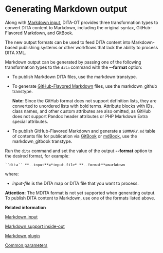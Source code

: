# Generating Markdown output

Along with [Markdown input](markdown-input.md), DITA-OT provides three transformation types to convert DITA content to Markdown, including the original syntax, GitHub-Flavored Markdown, and GitBook.

The new output formats can be used to feed DITA content into Markdown-based publishing systems or other workflows that lack the ability to process DITA XML.

Markdown output can be generated by passing one of the following transformation types to the `dita` command with the **--format** option:

-   To publish Markdown DITA files, use the markdown transtype.

-   To generate [GitHub-Flavored Markdown](https://github.github.com/gfm/) files, use the markdown\_github transtype.

    **Note:** Since the GitHub format does not support definition lists, they are converted to unordered lists with bold terms. Attribute blocks with IDs, class names, and other custom attributes are also omitted, as GitHub does not support Pandoc header attributes or PHP Markdown Extra special attributes.

-   To publish GitHub-Flavored Markdown and generate a `SUMMARY.md` table of contents file for publication via [GitBook](https://www.gitbook.com) or [mdBook](https://rust-lang.github.io/mdBook/), use the markdown\_gitbook transtype.


Run the `dita` command and set the value of the output **--format** option to the desired format, for example:

```
``dita`` **--input**=*input-file* **--format**=markdown
```

where:

-   *input-file* is the DITA map or DITA file that you want to process.

**Attention:** The MDITA format is not yet supported when generating output. To publish DITA content to Markdown, use one of the formats listed above.

**Related information**  


[Markdown input](markdown-input.md)

[Markdown support inside-out](https://www.oxygenxml.com/events/2017/dita-ot_day.html#Markdown_support_inside-out)

[Markdown plugin](https://www.oxygenxml.com/events/2015/dita-ot_day.html#Markdown_plugin)

[Common parameters](parameters-base.md)

